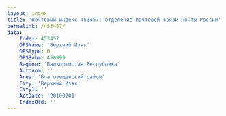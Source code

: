 ```yaml
---
layout: index
title: 'Почтовый индекс 453457: отделение почтовой связи Почты России'
permalink: /453457/
data:
    Index: 453457
    OPSName: 'Верхний Изяк'
    OPSType: О
    OPSSubm: 450999
    Region: 'Башкортостан Республика'
    Autonom: ''
    Area: 'Благовещенский район'
    City: 'Верхний Изяк'
    City1: ''
    ActDate: '20100201'
    IndexOld: ''
---
```

